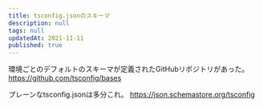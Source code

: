 ```yaml
---
title: tsconfig.jsonのスキーマ
description: null
tags: null
updatedAt: 2021-11-11
published: true
---
```


環境ごとのデフォルトのスキーマが定義されたGitHubリポジトリがあった。
https://github.com/tsconfig/bases

プレーンなtsconfig.jsonは多分これ。
https://json.schemastore.org/tsconfig
